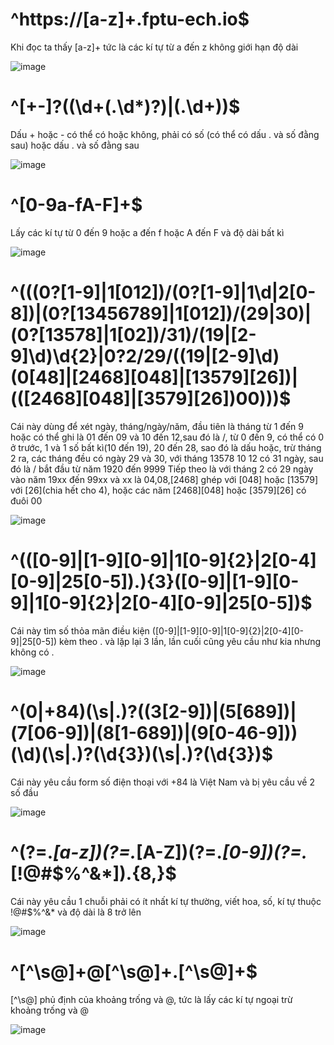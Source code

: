 # ^https:\/\/[a-z]+.fptu-ech.io$
Khi đọc ta thấy [a-z]+ tức là các kí tự từ a đến z không giới hạn độ dài

![image](https://github.com/NamDT5125/regex/assets/69895129/6abf58f1-d968-4da8-8290-4dac30a9741e)

# ^[+-]?((\d+(\.\d*)?)|(\.\d+))$
Dấu + hoặc - có thể có hoặc không, phải có số (có thể có dấu . và số đằng sau) hoặc dấu . và số đằng sau

![image](https://github.com/NamDT5125/regex/assets/69895129/33baee7f-fc2a-4ec1-b497-6da3625ce65f)

# ^[0-9a-fA-F]+$
Lấy các kí tự từ 0 đến 9 hoặc a đến f hoặc A đến F và độ dài bất kì

![image](https://github.com/NamDT5125/regex/assets/69895129/ad4a7a21-eca0-49cc-a196-2ac7afd664d9)

# ^(((0?[1-9]|1[012])\/(0?[1-9]|1\d|2[0-8])|(0?[13456789]|1[012])\/(29|30)|(0?[13578]|1[02])\/31)\/(19|[2-9]\d)\d{2}|0?2\/29\/((19|[2-9]\d)(0[48]|[2468][048]|[13579][26])|(([2468][048]|[3579][26])00)))$
Cái này dùng để xét ngày, tháng/ngày/năm, đầu tiên là tháng từ 1 đến 9 hoặc có thể ghi là 01 đến 09 và 10 đến 12,sau đó là /, từ 0 đến 9, có thể có 0 ở trước, 1 và 1 số bất kì(10 đến 19), 20 đến 28, sao đó là dấu hoặc, trừ tháng 2 ra, các tháng đều có ngày 29 và 30, với tháng 13578 10 12 có 31 ngày, sau đó là / bắt đầu từ năm 1920 đến 9999
Tiếp theo là với tháng 2 có 29 ngày vào năm 19xx đến 99xx và xx là 04,08,[2468] ghép với [048] hoặc [13579] với [26](chia hết cho 4), hoặc các năm [2468][048] hoặc [3579][26] có đuôi 00

![image](https://github.com/NamDT5125/regex/assets/69895129/67ef4739-26f7-4db7-9cf5-d241d2b5c614)

# ^(([0-9]|[1-9][0-9]|1[0-9]{2}|2[0-4][0-9]|25[0-5])\.){3}([0-9]|[1-9][0-9]|1[0-9]{2}|2[0-4][0-9]|25[0-5])$
Cái này tìm số thỏa mãn điều kiện ([0-9]|[1-9][0-9]|1[0-9]{2}|2[0-4][0-9]|25[0-5]) kèm theo . và lặp lại 3 lần, lần cuối cũng yêu cầu như kia nhưng không có .

![image](https://github.com/NamDT5125/regex/assets/69895129/f1de7936-99f3-4a92-a290-3f3c685df680)

# ^(0|\+84)(\s|\.)?((3[2-9])|(5[689])|(7[06-9])|(8[1-689])|(9[0-46-9]))(\d)(\s|\.)?(\d{3})(\s|\.)?(\d{3})$
Cái này yêu cầu form số điện thoại với +84 là Việt Nam và bị yêu cầu về 2 số đầu

![image](https://github.com/NamDT5125/regex/assets/69895129/b5c0122e-7b81-4a76-8c57-a3aea4ff3a9b)

# ^(?=.*[a-z])(?=.*[A-Z])(?=.*[0-9])(?=.*[!@#\$%\^&\*]).{8,}$
Cái này yêu cầu 1 chuỗi phải có ít nhất kí tự thường, viết hoa, số, kí tự thuộc !@#$%^&* và độ dài là 8 trở lên

![image](https://github.com/NamDT5125/regex/assets/69895129/1a111e24-59d0-4c12-90ad-6711c2201c3d)

# ^[^\s@]+@[^\s@]+\.[^\s@]+$
[^\s@] phủ định của khoảng trống và @, tức là lấy các kí tự ngoại trừ khoảng trống và @

![image](https://github.com/NamDT5125/regex/assets/69895129/dc501f32-4818-4dc7-bed2-987d1857857d)


